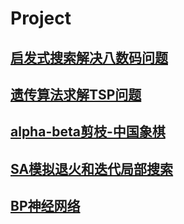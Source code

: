 # Project

## [启发式搜索解决八数码问题](https://github.com/Liu-YT/AStar)

## [遗传算法求解TSP问题](https://github.com/Liu-YT/TSP-Solve/blob/master/src/GA.py)

## [alpha-beta剪枝-中国象棋](https://github.com/liuyh73/AI-proj/blob/master/reports/alpha-beta%E5%89%AA%E6%9E%9D.md)

## [SA模拟退火和迭代局部搜索](.\SA)

## [BP神经网络](.\BP神经网络)